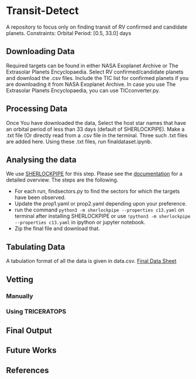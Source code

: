 # Transit-Detect
A repository to focus only on finding transit of RV confirmed and candidate planets. Constraints: Orbital Period: [0.5, 33.0] days

## Downloading Data
Required targets can be found in either NASA Exoplanet Archive or The Extrasolar Planets Encyclopaedia. Select RV confirmed/candidate planets and download the .csv files. Include the TIC list for confirmed planets if you are downloading it from NASA Exoplanet Archive. In case you use The Extrasolar Planets Encyclopaedia, you can use TICconverter.py.

## Processing Data
Once You have downloaded the data, Select the host star names that have an orbital period of less than 33 days (default of SHERLOCKPIPE). Make a .txt file (Or directly read from a .csv file in the terminal. Three such .txt files are added here.
Using these .txt files, run finaldataset.ipynb.

## Analysing the data
We use [SHERLOCKPIPE](https://github.com/franpoz/SHERLOCK.git) for this step. Please see the [documentation](https://sherlockpipe.readthedocs.io/en/latest/index.html#) for a detailed overview. The steps are the following.
+ For each run, findsectors.py to find the sectors for which the targets have been observed.
+ Update the prop1.yaml or prop2.yaml depending upon your preference.
+ run the command ``` python3 -m sherlockpipe --properties c13.yaml ``` on terminal after installing SHERLOCKPIPE or use ``` !python3 -m sherlockpipe --properties c13.yaml ``` in ipython or jupyter notebook.
+ Zip the final file and download that.

## Tabulating Data
A tabulation format of all the data is given in data.csv. [Final Data Sheet](https://docs.google.com/spreadsheets/d/1i95u_nRxyQGhKAlw-9guYQfdSYQ4seXdPk9JbY0Tunw/edit?usp=sharing)

## Vetting

### Manually

### Using TRICERATOPS


## Final Output


## Future Works


## References

